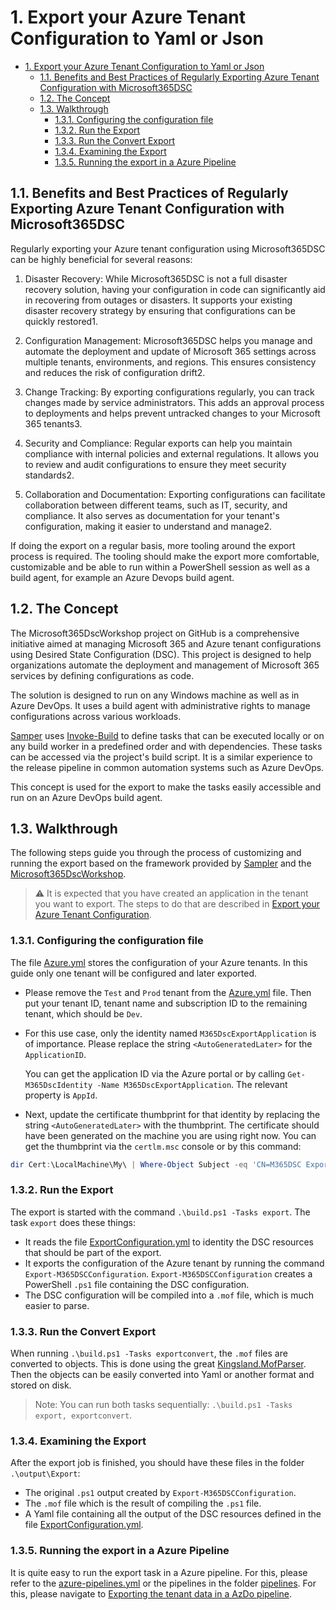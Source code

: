 # 1. Export your Azure Tenant Configuration to Yaml or Json

- [1. Export your Azure Tenant Configuration to Yaml or Json](#1-export-your-azure-tenant-configuration-to-yaml-or-json)
  - [1.1. Benefits and Best Practices of Regularly Exporting Azure Tenant Configuration with Microsoft365DSC](#11-benefits-and-best-practices-of-regularly-exporting-azure-tenant-configuration-with-microsoft365dsc)
  - [1.2. The Concept](#12-the-concept)
  - [1.3. Walkthrough](#13-walkthrough)
    - [1.3.1. Configuring the configuration file](#131-configuring-the-configuration-file)
    - [1.3.2. Run the Export](#132-run-the-export)
    - [1.3.3. Run the Convert Export](#133-run-the-convert-export)
    - [1.3.4. Examining the Export](#134-examining-the-export)
    - [1.3.5. Running the export in a Azure Pipeline](#135-running-the-export-in-a-azure-pipeline)

## 1.1. Benefits and Best Practices of Regularly Exporting Azure Tenant Configuration with Microsoft365DSC

Regularly exporting your Azure tenant configuration using Microsoft365DSC can be highly beneficial for several reasons:

1. Disaster Recovery: While Microsoft365DSC is not a full disaster recovery solution, having your configuration in code can significantly aid in recovering from outages or disasters. It supports your existing disaster recovery strategy by ensuring that configurations can be quickly restored1.

1. Configuration Management: Microsoft365DSC helps you manage and automate the deployment and update of Microsoft 365 settings across multiple tenants, environments, and regions. This ensures consistency and reduces the risk of configuration drift2.

1. Change Tracking: By exporting configurations regularly, you can track changes made by service administrators. This adds an approval process to deployments and helps prevent untracked changes to your Microsoft 365 tenants3.

1. Security and Compliance: Regular exports can help you maintain compliance with internal policies and external regulations. It allows you to review and audit configurations to ensure they meet security standards2.

1. Collaboration and Documentation: Exporting configurations can facilitate collaboration between different teams, such as IT, security, and compliance. It also serves as documentation for your tenant's configuration, making it easier to understand and manage2.

If doing the export on a regular basis, more tooling around the export process is required. The tooling should make the export more comfortable, customizable and be able to run within a PowerShell session as well as a build agent, for example an Azure Devops build agent.

## 1.2. The Concept

The Microsoft365DscWorkshop project on GitHub is a comprehensive initiative aimed at managing Microsoft 365 and Azure tenant configurations using Desired State Configuration (DSC). This project is designed to help organizations automate the deployment and management of Microsoft 365 services by defining configurations as code. 

The solution is designed to run on any Windows machine as well as in Azure DevOps. It uses a build agent with administrative rights to manage configurations across various workloads.

[Samper](https://github.com/gaelcolas/Sampler) uses [Invoke-Build](https://github.com/nightroman/Invoke-Build) to define tasks that can be executed locally or on any build worker in a predefined order and with dependencies. These tasks can be accessed via the project's build script. It is a similar experience to the release pipeline in common automation systems such as Azure DevOps.

This concept is used for the export to make the tasks easily accessible and run on an Azure DevOps build agent.

## 1.3. Walkthrough

The following steps guide you through the process of customizing and running the export based on the framework provided by [Sampler](https://github.com/gaelcolas/Sampler) and the [Microsoft365DscWorkshop](https://github.com/dsccommunity/Microsoft365DscWorkshop).

> :warning: It is expected that you have created an application in the tenant you want to export. The steps to do that are described in [Export your Azure Tenant Configuration](./readme.md).

### 1.3.1. Configuring the configuration file

The file [Azure.yml](../source//Global//Azure.yml) stores the configuration of your Azure tenants. In this guide only one tenant will be configured and later exported.

- Please remove the `Test` and `Prod` tenant from the [Azure.yml](../source//Global//Azure.yml) file. Then put your tenant ID, tenant name and subscription ID to the remaining tenant, which should be `Dev`.

- For this use case, only the identity named `M365DscExportApplication` is of importance. Please replace the string `<AutoGeneratedLater>` for the `ApplicationID`.

    You can get the application ID via the Azure portal or by calling `Get-M365DscIdentity -Name M365DscExportApplication`. The relevant property is `AppId`.

- Next, update the certificate thumbprint for that identity by replacing the string `<AutoGeneratedLater>` with the thumbprint. The certificate should have been generated on the machine you are using right now. You can get the thumbprint via the `certlm.msc` console or by this command:

```powershell
dir Cert:\LocalMachine\My\ | Where-Object Subject -eq 'CN=M365DSC Export'
```

### 1.3.2. Run the Export

The export is started with the command `.\build.ps1 -Tasks export`. The task `export` does these things:

- It reads the file [ExportConfiguration.yml](./ExportConfiguration.yml) to identity the DSC resources that should be part of the export.
- It exports the configuration of the Azure tenant by running the command `Export-M365DSCConfiguration`. `Export-M365DSCConfiguration` creates a PowerShell `.ps1` file containing the DSC configuration.
- The DSC configuration will be compiled into a `.mof` file, which is much easier to parse.

### 1.3.3. Run the Convert Export

When running `.\build.ps1 -Tasks exportconvert`, the `.mof` files are converted to objects. This is done using the great [Kingsland.MofParser](https://github.com/KingslandConsulting/Kingsland.MofParser). Then the objects can be easily converted into Yaml or another format and stored on disk.

> Note: You can run both tasks sequentially: `.\build.ps1 -Tasks export, exportconvert`.

### 1.3.4. Examining the Export

After the export job is finished, you should have these files in the folder `.\output\Export`:

- The original `.ps1` output created by `Export-M365DSCConfiguration`.
- The `.mof` file which is the result of compiling the `.ps1` file.
- A Yaml file containing all the output of the DSC resources defined in the file [ExportConfiguration.yml](./ExportConfiguration.yml).

### 1.3.5. Running the export in a Azure Pipeline

It is quite easy to run the export task in a Azure pipeline. For this, please refer to the [azure-pipelines.yml](../azure-pipelines.yml) or the pipelines in the folder [pipelines](../pipelines/). For this, please navigate to [Exporting the tenant data in a AzDo pipeline](ExportPipeline.md).
